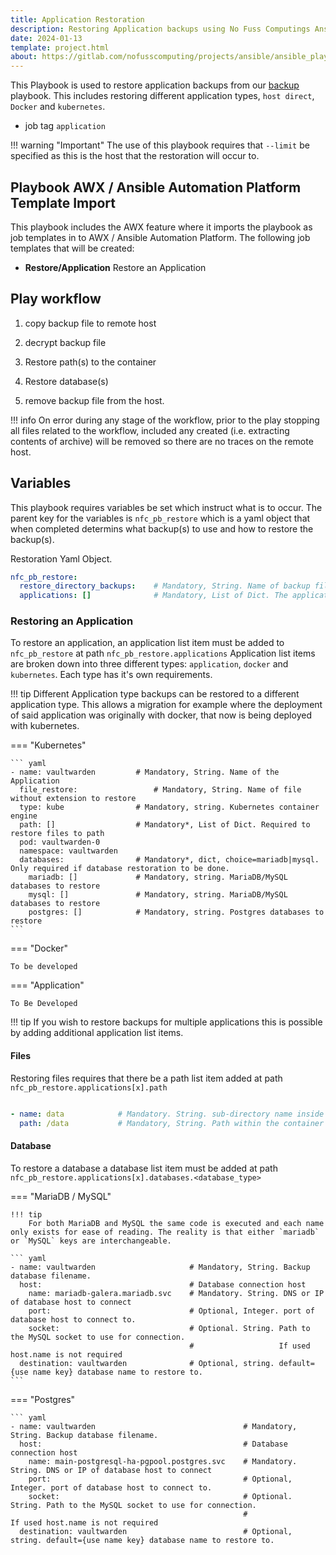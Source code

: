 ```yaml
---
title: Application Restoration
description: Restoring Application backups using No Fuss Computings Ansible playbook restore.yaml
date: 2024-01-13
template: project.html
about: https://gitlab.com/nofusscomputing/projects/ansible/ansible_playbooks
---
```


This Playbook is used to restore application backups from our [backup](../backup/index.md) playbook. This includes restoring different application types, `host direct`, `Docker` and `kubernetes`.


- job tag `application`

!!! warning "Important"
    The use of this playbook requires that `--limit` be specified as this is the host that the restoration will occur to.


## Playbook AWX / Ansible Automation Platform Template Import

This playbook includes the AWX feature where it imports the playbook as job templates in to AWX / Ansible Automation Platform. The following job templates that will be created:

- **Restore/Application** Restore an Application


## Play workflow

1. copy backup file to remote host

1. decrypt backup file

1. Restore path(s) to the container

1. Restore database(s)

1. remove backup file from the host.

!!! info
    On error during any stage of the workflow, prior to the play stopping all files related to the workflow, included any created (i.e. extracting contents of archive) will be removed so there are no traces on the remote host.


## Variables

This playbook requires variables be set which instruct what is to occur. The parent key for the variables is `nfc_pb_restore` which is a yaml object that when completed determins what backup(s) to use and how to restore the backup(s).

Restoration Yaml Object.

``` yaml
nfc_pb_restore:
  restore_directory_backups:    # Mandatory, String. Name of backup file to restore without file extension. .enc.tar is assumed
  applications: []              # Mandatory, List of Dict. The applications to restore
```

### Restoring an Application

To restore an application, an application list item must be added to `nfc_pb_restore` at path `nfc_pb_restore.applications` Application list items are broken down into three different types: `application`, `docker` and `kubernetes`. Each type has it's own requirements.

!!! tip
    Different Application type backups can be restored to a different application type. This allows a migration for example where the deployment of said application was originally with docker, that now is being deployed with kubernetes. 

=== "Kubernetes"

    ``` yaml
    - name: vaultwarden         # Mandatory, String. Name of the Application
      file_restore:                 # Mandatory, String. Name of file without extension to restore
      type: kube                # Mandatory, string. Kubernetes container engine
      path: []                  # Mandatory*, List of Dict. Required to restore files to path
      pod: vaultwarden-0
      namespace: vaultwarden
      databases:                # Mandatory*, dict, choice=mariadb|mysql. Only required if database restoration to be done.
        mariadb: []             # Mandatory, string. MariaDB/MySQL databases to restore
        mysql: []               # Mandatory, string. MariaDB/MySQL databases to restore
        postgres: []            # Mandatory, string. Postgres databases to restore
    ```

=== "Docker"

    To be developed

=== "Application"

    To Be Developed

!!! tip
    If you wish to restore backups for multiple applications this is possible by adding additional application list items.


#### Files

Restoring files requires that there be a path list item added at path `nfc_pb_restore.applications[x].path`

``` yaml

- name: data            # Mandatory. String. sub-directory name inside the archive
  path: /data           # Mandatory, String. Path within the container to restore to

```


#### Database

To restore a database a database list item must be added at path `nfc_pb_restore.applications[x].databases.<database_type>`

=== "MariaDB / MySQL"

    !!! tip
        For both MariaDB and MySQL the same code is executed and each name only exists for ease of reading. The reality is that either `mariadb` or `MySQL` keys are interchangeable.

    ``` yaml
    - name: vaultwarden                     # Mandatory, String. Backup database filename.
      host:                                 # Database connection host
        name: mariadb-galera.mariadb.svc    # Mandatory. String. DNS or IP of database host to connect
        port:                               # Optional, Integer. port of database host to connect to.
        socket:                             # Optional. String. Path to the MySQL socket to use for connection.
                                            #                   If used host.name is not required
      destination: vaultwarden              # Optional, string. default={use name key} database name to restore to.
    ```

=== "Postgres"

    ``` yaml
    - name: vaultwarden                                 # Mandatory, String. Backup database filename.
      host:                                             # Database connection host
        name: main-postgresql-ha-pgpool.postgres.svc    # Mandatory. String. DNS or IP of database host to connect
        port:                                           # Optional, Integer. port of database host to connect to.
        socket:                                         # Optional. String. Path to the MySQL socket to use for connection.
                                                        #                   If used host.name is not required
      destination: vaultwarden                          # Optional, string. default={use name key} database name to restore to.
   
